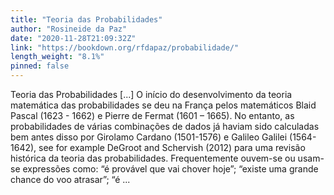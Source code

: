 ```yaml
---
title: "Teoria das Probabilidades"
author: "Rosineide da Paz"
date: "2020-11-28T21:09:32Z"
link: "https://bookdown.org/rfdapaz/probabilidade/"
length_weight: "8.1%"
pinned: false
---
```


Teoria das Probabilidades [...] O início do desenvolvimento da teoria matemática das probabilidades se deu na França pelos matemáticos Blaid Pascal (1623 - 1662) e Pierre de Fermat (1601 – 1665). No entanto, as probabilidades de várias combinações de dados já haviam sido calculadas bem antes disso por Girolamo Cardano (1501-1576) e Galileo Galilei (1564-1642), see for example DeGroot and Schervish (2012) para uma revisão histórica da teoria das probabilidades. Frequentemente ouvem-se ou usam-se expressões como: “é provável que vai chover hoje”; “existe uma grande chance do voo atrasar”; “é ...
